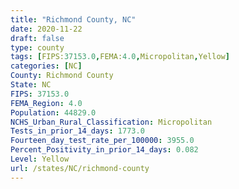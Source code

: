 ```yaml
---
title: "Richmond County, NC"
date: 2020-11-22
draft: false
type: county
tags: [FIPS:37153.0,FEMA:4.0,Micropolitan,Yellow]
categories: [NC]
County: Richmond County
State: NC
FIPS: 37153.0
FEMA_Region: 4.0
Population: 44829.0
NCHS_Urban_Rural_Classification: Micropolitan
Tests_in_prior_14_days: 1773.0
Fourteen_day_test_rate_per_100000: 3955.0
Percent_Positivity_in_prior_14_days: 0.082
Level: Yellow
url: /states/NC/richmond-county
---
```



